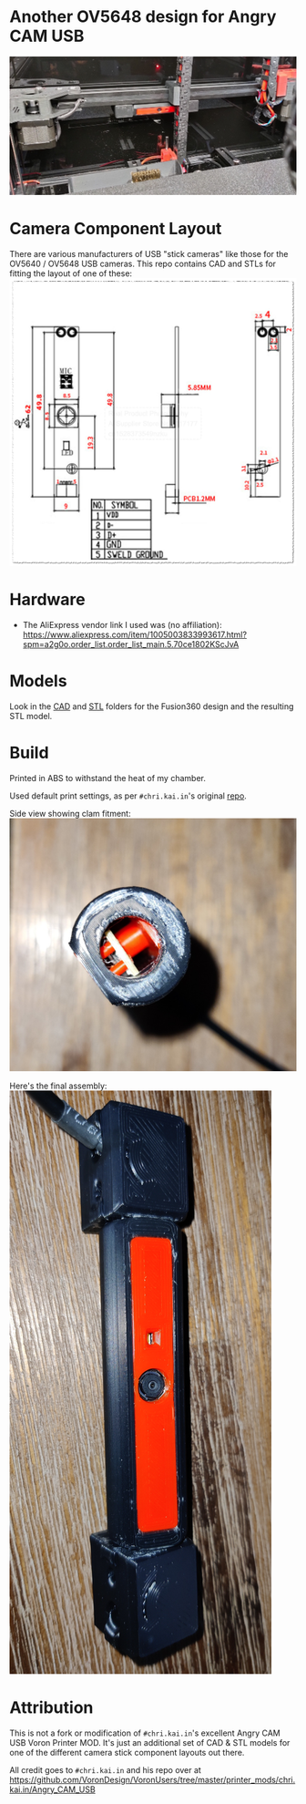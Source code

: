 # Another OV5648 design for Angry CAM USB

![OV5648 Installed](Images/Installed.jpg)

# Camera Component Layout
There are various manufacturers of USB "stick cameras" like those for the OV5640 / OV5648 USB cameras. This repo contains CAD and STLs for fitting the layout of one of these:
![OV5648 Layout](Images/OV5648%20120-DEG%20AF.png)

# Hardware
- The AliExpress vendor link I used was (no affiliation): 
https://www.aliexpress.com/item/1005003833993617.html?spm=a2g0o.order_list.order_list_main.5.70ce1802KScJvA

# Models
Look in the [CAD](CAD/) and [STL](STL/) folders for the Fusion360 design and the resulting STL model.

# Build

Printed in ABS to withstand the heat of my chamber.

Used default print settings, as per `#chri.kai.in`'s original [repo](https://github.com/VoronDesign/VoronUsers/tree/master/printer_mods/chri.kai.in/Angry_CAM_USB).

Side view showing clam fitment:
![OV5648 Complete](Images/Assembly-Clam-Closed.jpg)

Here's the final assembly:
![OV5648 Complete](Images/AssemblyComplete-OV5648.jpg)

# Attribution
This is not a fork or modification of `#chri.kai.in`'s excellent Angry CAM USB Voron Printer MOD. It's just an additional set of CAD & STL models for one of the different camera stick component layouts out there.

All credit goes to `#chri.kai.in` and his repo over at https://github.com/VoronDesign/VoronUsers/tree/master/printer_mods/chri.kai.in/Angry_CAM_USB

